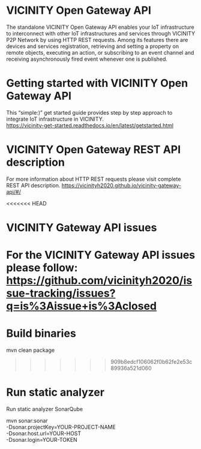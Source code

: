 # VICINITY Open Gateway API #
The standalone VICINITY Open Gateway API enables your IoT infrastructure to interconnect with other IoT infrastructures and services through VICINITY P2P Network by using HTTP REST requests. Among its features there are devices and services registration,  retrieving and setting a property on remote objects, executing an action, or subscribing to an event channel and receiving asynchronously fired event whenever one is published.

# Getting started with VICINITY Open Gateway API #
This “simple:)” get started guide provides step by step approach to integrate IoT infrastructure in VICINITY.           
https://vicinity-get-started.readthedocs.io/en/latest/getstarted.html

# VICINITY Open Gateway REST API description #
For more information about HTTP REST requests please visit complete REST API description.
https://vicinityh2020.github.io/vicinity-gateway-api/#/

<<<<<<< HEAD
# VICINITY Gateway API issues #
For the VICINITY Gateway API issues please follow: https://github.com/vicinityh2020/issue-tracking/issues?q=is%3Aissue+is%3Aclosed 
=======
# Build binaries #

mvn clean package
>>>>>>> 909b8edcf106062f0b62fe2e53c89936a521d060

# Run static analyzer

Run static analyzer SonarQube

mvn sonar:sonar \
  -Dsonar.projectKey=YOUR-PROJECT-NAME \
  -Dsonar.host.url=YOUR-HOST \
  -Dsonar.login=YOUR-TOKEN
